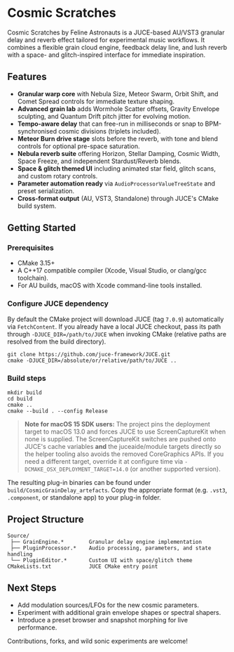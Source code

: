 # Cosmic Scratches

Cosmic Scratches by Feline Astronauts is a JUCE-based AU/VST3 granular delay and reverb effect tailored for experimental music workflows. It combines a flexible grain cloud engine, feedback delay line, and lush reverb with a space- and glitch-inspired interface for immediate inspiration.

## Features

- **Granular warp core** with Nebula Size, Meteor Swarm, Orbit Shift, and Comet Spread controls for immediate texture shaping.
- **Advanced grain lab** adds Wormhole Scatter offsets, Gravity Envelope sculpting, and Quantum Drift pitch jitter for evolving motion.
- **Tempo-aware delay** that can free-run in milliseconds or snap to BPM-synchronised cosmic divisions (triplets included).
- **Meteor Burn drive stage** slots before the reverb, with tone and blend controls for optional pre-space saturation.
- **Nebula reverb suite** offering Horizon, Stellar Damping, Cosmic Width, Space Freeze, and independent Stardust/Reverb blends.
- **Space & glitch themed UI** including animated star field, glitch scans, and custom rotary controls.
- **Parameter automation ready** via `AudioProcessorValueTreeState` and preset serialization.
- **Cross-format output** (AU, VST3, Standalone) through JUCE's CMake build system.

## Getting Started

### Prerequisites

- CMake 3.15+
- A C++17 compatible compiler (Xcode, Visual Studio, or clang/gcc toolchain).
- For AU builds, macOS with Xcode command-line tools installed.

### Configure JUCE dependency

By default the CMake project will download JUCE (tag `7.0.9`) automatically via `FetchContent`. If you already have a local JUCE checkout, pass its path through `-DJUCE_DIR=/path/to/JUCE` when invoking CMake (relative paths are resolved from the build directory).

```
git clone https://github.com/juce-framework/JUCE.git
cmake -DJUCE_DIR=/absolute/or/relative/path/to/JUCE ..
```

### Build steps

```
mkdir build
cd build
cmake ..
cmake --build . --config Release
```

> **Note for macOS 15 SDK users:** The project pins the deployment target to macOS 13.0 and forces JUCE to use ScreenCaptureKit when none is supplied. The ScreenCaptureKit switches are pushed onto JUCE's cache variables **and** the juceaide/module targets directly so the helper tooling also avoids the removed CoreGraphics APIs. If you need a different target, override it at configure time via `-DCMAKE_OSX_DEPLOYMENT_TARGET=14.0` (or another supported version).

The resulting plug-in binaries can be found under `build/CosmicGrainDelay_artefacts`. Copy the appropriate format (e.g. `.vst3`, `.component`, or standalone app) to your plug-in folder.

## Project Structure

```
Source/
 ├── GrainEngine.*        Granular delay engine implementation
 ├── PluginProcessor.*    Audio processing, parameters, and state handling
 └── PluginEditor.*       Custom UI with space/glitch theme
CMakeLists.txt            JUCE CMake entry point
```

## Next Steps

- Add modulation sources/LFOs for the new cosmic parameters.
- Experiment with additional grain envelope shapes or spectral shapers.
- Introduce a preset browser and snapshot morphing for live performance.

Contributions, forks, and wild sonic experiments are welcome!
